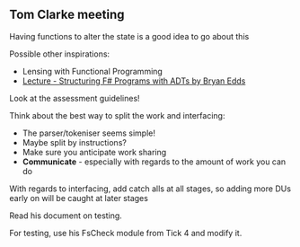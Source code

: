 ## Tom Clarke meeting

Having functions to alter the state is a good idea to go about this

Possible other inspirations:

*	Lensing with Functional Programming
*  [Lecture - Structuring F# Programs with ADTs by Bryan Edds](https://www.reddit.com/r/fsharp/comments/36s0zr/structuring_f_programs_with_abstract_data_types/)

Look at the assessment guidelines!

Think about the best way to split the work and interfacing:

* The parser/tokeniser seems simple!
* Maybe split by instructions?
* Make sure you anticipate work sharing
* **Communicate** - especially with regards to the amount of work you can do

With regards to interfacing, add catch alls at all stages, so adding more DUs early on will be caught at later stages

Read his document on testing.

For testing, use his FsCheck module from Tick 4 and modify it.